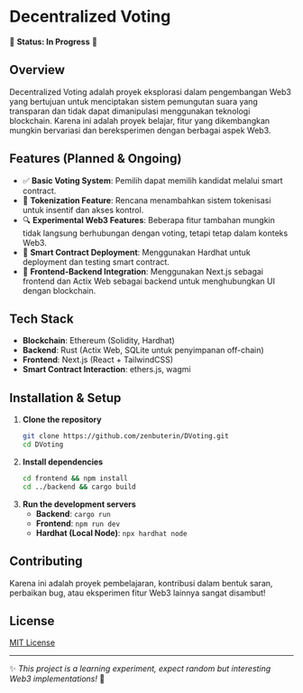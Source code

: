 # Decentralized Voting

🚧 **Status: In Progress** 🚧

## Overview
Decentralized Voting adalah proyek eksplorasi dalam pengembangan Web3 yang bertujuan untuk menciptakan sistem pemungutan suara yang transparan dan tidak dapat dimanipulasi menggunakan teknologi blockchain. Karena ini adalah proyek belajar, fitur yang dikembangkan mungkin bervariasi dan bereksperimen dengan berbagai aspek Web3.

## Features (Planned & Ongoing)
- ✅ **Basic Voting System**: Pemilih dapat memilih kandidat melalui smart contract.
- 🚧 **Tokenization Feature**: Rencana menambahkan sistem tokenisasi untuk insentif dan akses kontrol.
- 🔍 **Experimental Web3 Features**: Beberapa fitur tambahan mungkin tidak langsung berhubungan dengan voting, tetapi tetap dalam konteks Web3.
- 🎯 **Smart Contract Deployment**: Menggunakan Hardhat untuk deployment dan testing smart contract.
- 🔗 **Frontend-Backend Integration**: Menggunakan Next.js sebagai frontend dan Actix Web sebagai backend untuk menghubungkan UI dengan blockchain.

## Tech Stack
- **Blockchain**: Ethereum (Solidity, Hardhat)
- **Backend**: Rust (Actix Web, SQLite untuk penyimpanan off-chain)
- **Frontend**: Next.js (React + TailwindCSS)
- **Smart Contract Interaction**: ethers.js, wagmi

## Installation & Setup
1. **Clone the repository**
   ```sh
   git clone https://github.com/zenbuterin/DVoting.git
   cd DVoting
   ```
2. **Install dependencies**
   ```sh
   cd frontend && npm install
   cd ../backend && cargo build
   ```
3. **Run the development servers**
   - **Backend**: `cargo run`
   - **Frontend**: `npm run dev`
   - **Hardhat (Local Node)**: `npx hardhat node`

## Contributing
Karena ini adalah proyek pembelajaran, kontribusi dalam bentuk saran, perbaikan bug, atau eksperimen fitur Web3 lainnya sangat disambut!

## License
[MIT License](LICENSE)

---
✨ *This project is a learning experiment, expect random but interesting Web3 implementations!* 🚀

